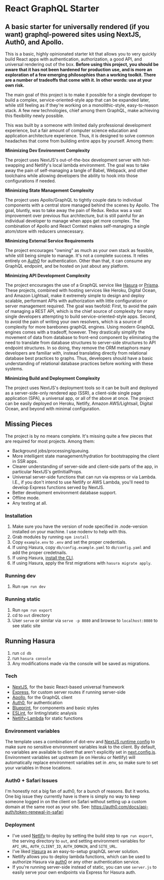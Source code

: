 # React GraphQL Starter

## A basic starter for universally rendered (if you want) graphql-powered sites using NextJS, Auth0, and Apollo.
This is a basic, highly opinionated starter kit that allows you to very quickly build React apps with
authentication, authorization, a good API, and universal rendering out of the box. **Before using this
project, you should be aware that it has not been hardened for production use, and is more an exploration
of a few emerging philosophies than a working toolkit. There are a number of tradeoffs that come with it.
In other words: use at your own risk.**

The main goal of this project is to make it possible for a single developer to build a complex,
service-oriented-style app that can be expanded later, while still feeling as if they're working on a
monolithic-style, easy-to-reason stack.
A few new technologies, chief among them GraphQL, make achieving this flexibility newly possible.

This was built by a someone with limited daily professional development experience, but a fair amount of
computer science education and application architecture experience.
Thus, it is designed to solve common headaches that come from building entire apps by yourself.
Among them:

**Minimizing Dev Environment Complexity**

The project uses NextJS's out-of-the-box development server with hot-swapping and Netlify's local
lambda environment.
The goal was to take away the pain of self-managing a tangle of Babel, Webpack, and other toolchains
while allowing developers the ability to hook into those configurations if needed.

**Minimizing State Management Complexity**

The project uses Apollo/GraphQL to tightly couple data to individual components with a central store
managed behind the scenes by Apollo.
The goal, bluntly, was to take away the pain of Redux. Redux was a vast improvement over previous flux
architecture, but is still painful for an individual developer to manage when apps get more complex.
The combination of Apollo and React Context makes self-managing a single atom/store with reducers
unnecessary.

**Minimizing External Service Requirements**

The project encourages "owning" as much as your own stack as feasible, while still being simple to manage.
It's not a complete success.
It relies entirely on [Auth0](https://auth0.com) for authentication.
Other than that, it can consume any GraphQL endpoint, and be hosted on just about any platform.

**Minimizing API Development Complexity**

The project encourages the use of a GraphQL service like [Hasura](https://hasura.io) or [Prisma](https://prisma.io).
These projects, combined with hosting services like Heroku, Digital Ocean, and Amazon Lightsail, make it extremely
simple to design and deploy scalable, performant APIs with authorization with little configuration or server management required.
The goal was twofold:
First, to avoid the pain of managing a REST API, which is the chief source of complexity for many single developers
attempting to build service-oriented-style apps.
Second, to avoid the pain of writing your own resolvers, which is a source of complexity for more barebones graphQL
engines.
Using modern GraphQL engines comes with a tradeoff, however.
They drastically simplify the movement of data from database to front-end component by eliminating the need to
translate from database structures to server-side structures to API endpoint structures.
In so doing, they remove the ORM metaphors many developers are familiar with, instead translating directly from
relational database best practices to graphs.
Thus, developers should have a basic understanding of relational database practices before working with these
systems.

**Minimizing Build and Deployment Complexity**

The project uses NextJS's deployment tools so it can be built and deployed as a server-side-only rendered app (SSR),
a client-side single page application (SPA), a universal app, or all of the above at once.
The project can be easily deployed on Heroku, Netlify, Amazon AWS/Lightsail, Digital Ocean, and beyond with
minimal configuration.

## Missing Pieces
The project is by no means complete.
It's missing quite a few pieces that are required for most projects.
Among them:

- Background jobs/processing/queuing.
- More intelligent state management/hydration for bootstrapping the client in SSR apps.
- Clearer understanding of server-side and client-side parts of the app, in particular NextJS's getInitialProps.
- Universal server-side functions that can run via express or via Lambda. I.E.,
if you don't intend to use Netlify or AWS Lambda, you'll need to develop Express
functions served by NextJS.
- Better development environment database support.
- Offline mode.
- Any testing at all.

### Installation
1. Make sure you have the version of node specified in .node-version installed on your machine. I use nodenv to help with this.
1. Grab modules by running `npm install`
1. Copy `example.env` to `.env` and set the proper credentials.
1. If using Hasura, copy `db/config.example.yaml` to `db/config.yaml` and add the proper credetnails.
1. If using Hasura, [install the CLI](https://docs.hasura.io/1.0/graphql/manual/hasura-cli/install-hasura-cli.html).
1. If using Hasura, apply the first migrations with `hasura migrate apply`.

### Running dev
1. Run `npm run dev`

### Running static
1. Run `npm run export`
1. cd to `out` directory
1. User `serve` or similar via `serve -p 8080` and browse to `localhost:8080` to see static site

## Running Hasura
1. run `cd db`
1. run `hasura console`
1. Any modifications made via the console will be saved as migrations.

### Tech
- [NextJS](https://nextjs.org), for the basic React-based universal framework
- [Express](https://expressjs.com/), for custom server routes if running server-side
- [Apollo](https://www.apollographql.com/), for the GraphQL client
- [Auth0](https://www.auth0.com/), for authentication
- [Blueprint](https://blueprintjs.com), for components and basic styles
- [ESLint](https://eslint.org/), for linting/static analysis
- [Netlify-Lambda](https://netlify.com) for static functions

### Environment variables
The template uses a combination of dot-env and [NextJS runtime config](https://github.com/zeit/next.js#exposing-configuration-to-the-server--client-side) to make sure no sensitive environment variables leak to the client. By default, no variables are available to client that aren't explicitly set in [next.config.js](/next.config.js). Environment variables set upstream (ie on Heroku or Netlify) will automatically replace environment variables set in .env, so make sure to set your variables in those locations.

### Auth0 + Safari Issues
I'm honestly not a big fan of auth0, for a bunch of reasons. But it works. One big issue they currently have is there is simply no way to keep someone logged in on the client on Safari without setting up a custom domain at the same root as your site. See: https://auth0.com/docs/api-auth/token-renewal-in-safari

### Deployment
- I've used [Netlify](https://netlify.com) to deploy by setting the build step to `npm run export`, the serving directory to `out`, and setting environment variables for `API_URL`, `AUTH_CLIENT_ID`, `AUTH_DOMAIN`, and `SITE_URL`. 
- I've liked [Hasura](https://hasura.io) as an easy-to-setup graphQL server solution.
- Netlify allows you to deploy lambda functions, which can be used to authorize Hasura via [auth0](https://auth0.com/) or any other authentication service.
- If you're running server-side instead of static, you can use `server.js` to easily serve your own endpoints via Express for Hasura auth.
